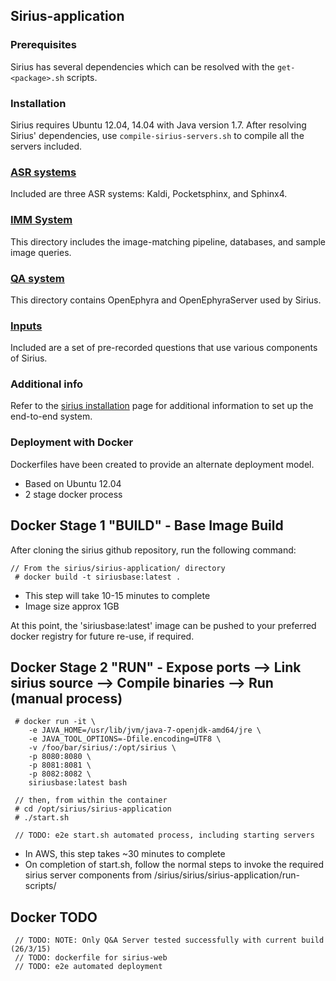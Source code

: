 ## Sirius-application

### Prerequisites

Sirius has several dependencies which can be resolved with the
`get-<package>.sh` scripts.

### Installation

Sirius requires Ubuntu 12.04, 14.04 with Java version 1.7. After resolving
Sirius' dependencies, use `compile-sirius-servers.sh` to compile all the
servers included.

### [ASR systems](speech-recognition)
Included are three ASR systems: Kaldi, Pocketsphinx, and Sphinx4.

### [IMM System](image-matching)
This directory includes the image-matching pipeline, databases, and sample
image queries.

### [QA system](question-answer)
This directory contains OpenEphyra and OpenEphyraServer used by Sirius.

### [Inputs](inputs)
Included are a set of pre-recorded questions that use various components of
Sirius.

### Additional info
Refer to the [sirius installation](http://sirius.clarity-lab.org/sirius) page
for additional information to set up the end-to-end system.

### Deployment with Docker
Dockerfiles have been created to provide an alternate deployment model.
- Based on Ubuntu 12.04
- 2 stage docker process

## Docker Stage 1 "BUILD" - Base Image Build
After cloning the sirius github repository, run the following command:

```
// From the sirius/sirius-application/ directory
 # docker build -t siriusbase:latest .
```
- This step will take 10-15 minutes to complete
- Image size approx 1GB

At this point, the 'siriusbase:latest' image can be pushed to your preferred docker registry for future re-use, if required.

## Docker Stage 2 "RUN" - Expose ports --> Link sirius source --> Compile binaries --> Run (manual process)
```
 # docker run -it \
 	-e JAVA_HOME=/usr/lib/jvm/java-7-openjdk-amd64/jre \
 	-e JAVA_TOOL_OPTIONS=-Dfile.encoding=UTF8 \
 	-v /foo/bar/sirius/:/opt/sirius \
 	-p 8080:8080 \
 	-p 8081:8081 \
 	-p 8082:8082 \
 	siriusbase:latest bash

 // then, from within the container
 # cd /opt/sirius/sirius-application
 # ./start.sh

 // TODO: e2e start.sh automated process, including starting servers

```
- In AWS, this step takes ~30 minutes to complete
- On completion of start.sh, follow the normal steps to invoke the required sirius server components from /sirius/sirius/sirius-application/run-scripts/


## Docker TODO
```
 // TODO: NOTE: Only Q&A Server tested successfully with current build (26/3/15)
 // TODO: dockerfile for sirius-web
 // TODO: e2e automated deployment
```
